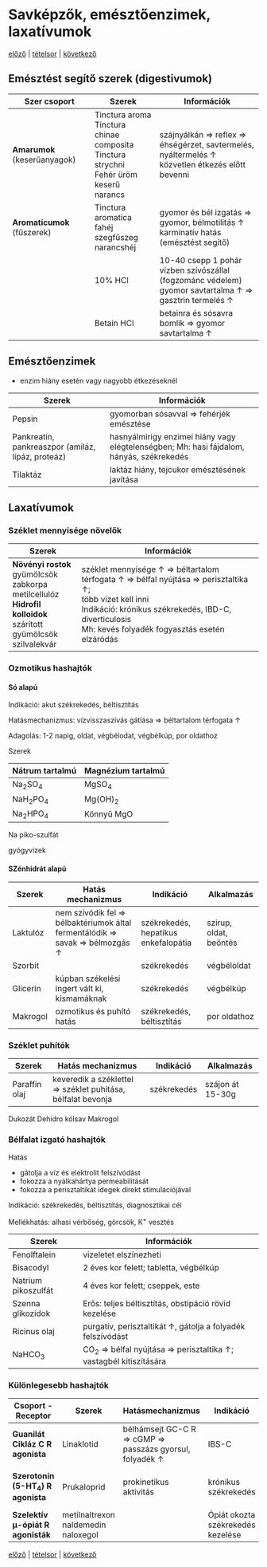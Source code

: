 # Savképzők, emésztőenzimek, laxatívumok

[előző](23.%20Emetikumok%20és%20antiemetikumok%20farmakológiája.md) | [tételsor](0.%20Hattan%20ea%20kidolgozás%20-%20Németh%20Boldizsár.md) | [következő](25.%20Prokinetikumok,%20epe-%20és%20májműködésre%20ható%20szerek%20farmakológiája.md)

## Emésztést segítő szerek (digestivumok)

Szer csoport | Szerek | Információk
--- | --- | ---
**Amarumok** (keserűanyagok) | Tinctura aroma <br> Tinctura chinae composita <br> Tinctura strychni <br> Fehér üröm <br> keserű narancs | szájnyálkán ⇒ reflex ⇒ éhségérzet, savtermelés, nyáltermelés ↑ <br> közvetlen étkezés előtt bevenni
**Aromaticumok** (fűszerek) | Tinctura aromatica <br> fahéj <br> szegfűszeg <br> narancshéj | gyomor és bél izgatás ⇒ gyomor, bélmotilitás ↑ <br> karminatív hatás (emésztést segítő)
|| 10% HCl | 10-40 csepp 1 pohár vízben szívószállal (fogzománc védelem) <br> gyomor savtartalma ↑ ⇒ gasztrin termelés ↑
|| Betain HCl | betainra és sósavra bomlik ⇒ gyomor savtartalma ↑

## Emésztőenzimek

- enzim hiány esetén vagy nagyobb étkezéseknél

Szerek | Információk
--- | ---
Pepsin | gyomorban sósavval ⇒ fehérjék emésztése
Pankreatin, pankreaszpor (amiláz, lipáz, proteáz) | hasnyálmirigy enzimei hiány vagy elégtelenségben; Mh: hasi fájdalom, hányás, székrekedés
Tilaktáz | laktáz hiány, tejcukor emésztésének javítása

## Laxatívumok

### Széklet mennyisége növelők

Szerek | Információk
--- | ---
**Növényi rostok** <br> gyümölcsök <br> zabkorpa <br> metilcellulóz <br> **Hidrofil kolloidok** <br> szárított gyümölcsök <br> szilvalekvár | széklet mennyisége ↑ ⇒ béltartalom térfogata ↑ ⇒ bélfal nyújtása ⇒ perisztaltika ↑; <br> több vizet kell inni <br> Indikáció: krónikus székrekedés, IBD-C, diverticulosis <br> Mh: kevés folyadék fogyasztás esetén elzáródás

### Ozmotikus hashajtók

#### Só alapú

Indikáció: akut székrekedés, béltisztítás

Hatásmechanizmus: vízvisszaszívás gátlása ⇒ béltartalom térfogata ↑

Adagolás: 1-2 napig, oldat, végbélodat, végbélkúp, por oldathoz

Szerek

Nátrum tartalmú | Magnézium tartalmú
--- | ---
Na<sub>2</sub>SO<sub>4</sub> | MgSO<sub>4</sub>
NaH<sub>2</sub>PO<sub>4</sub> | Mg(OH)<sub>2</sub>
Na<sub>2</sub>HPO<sub>4</sub> | Könnyű MgO
Na piko-szulfát

gyógyvizek

#### SZénhidrát alapú

Szerek | Hatás mechanizmus | Indikáció | Alkalmazás
--- | --- | --- | ---
Laktulóz | nem szívódik fel ⇒ bélbaktériumok által fermentálódik ⇒ savak ⇒ bélmozgás ↑ | székrekedés, hepatikus enkefalopátia | szirup, oldat, beöntés
Szorbit || székrekedés | végbéloldat
Glicerin | kúpban székelési ingert vált ki, kismamáknak | székrekedés | végbélkúp
Makrogol | ozmotikus és puhító hatás | székrekedés, béltisztítás | por oldathoz

### Széklet puhítók

Szerek | Hatás mechanizmus | Indikáció | Alkalmazás
--- | --- | --- | ---
Paraffin olaj | keveredik a széklettel ⇒ széklet puhítása, bélfalat bevonja | székrekedés | szájon át 15-30g
Dukozát
Dehidro kólsav
Makrogol

### Bélfalat izgató hashajtók

Hatás

- gátolja a víz és elektrolit felszívódást
- fokozza a nyálkahártya permeabilitását
- fokozza a perisztaltikát idegek direkt stimulációjával

Indikáció: székrekedés, béltisztítás, diagnosztikai cél

Mellékhatás: alhasi vérbőség, görcsök, K<sup>+</sup> vesztés

Szerek | Információk
--- | ---
Fenolftalein | vizeletet elszínezheti
Bisacodyl | 2 éves kor felett; tabletta, végbélkúp
Natrium pikoszulfát | 4 éves kor felett; cseppek, este
Szenna glikozidok | Erős: teljes béltisztítás, obstipáció rövid kezelése
Ricinus olaj | purgatív, perisztaltikát ↑, gátolja a folyadék felszívódást
NaHCO<sub>3</sub> | CO<sub>2</sub> ⇒ bélfal nyújtása ⇒ perisztaltika ↑; vastagbél kitiszítására

### Különlegesebb hashajtók

Csoport - Receptor | Szerek | Hatásmechanizmus | Indikáció | Mellékhatás
--- | --- | --- | --- | ---
**Guanilát Cikláz C R agonista** | Linaklotid | bélhámsejt GC-C R ⇒ cGMP ⇒ passzázs gyorsul, folyadék ↑ | IBS-C | kiszáradás, hasmenés, hasi fájdalom
**Szerotonin (5-HT<sub>4</sub>) R agonista** | Prukaloprid | prokinetikus aktivitás | krónikus székrekedés | hasmenés, hasi fájdalom, fejfájás
**Szelektív μ-ópiát R agonisták** | metilnaltrexon <br> naldemedin <br> naloxegol || Ópiát okozta székrekedés kezelése

[előző](23.%20Emetikumok%20és%20antiemetikumok%20farmakológiája.md) | [tételsor](0.%20Hattan%20ea%20kidolgozás%20-%20Németh%20Boldizsár.md) | [következő](25.%20Prokinetikumok,%20epe-%20és%20májműködésre%20ható%20szerek%20farmakológiája.md)
